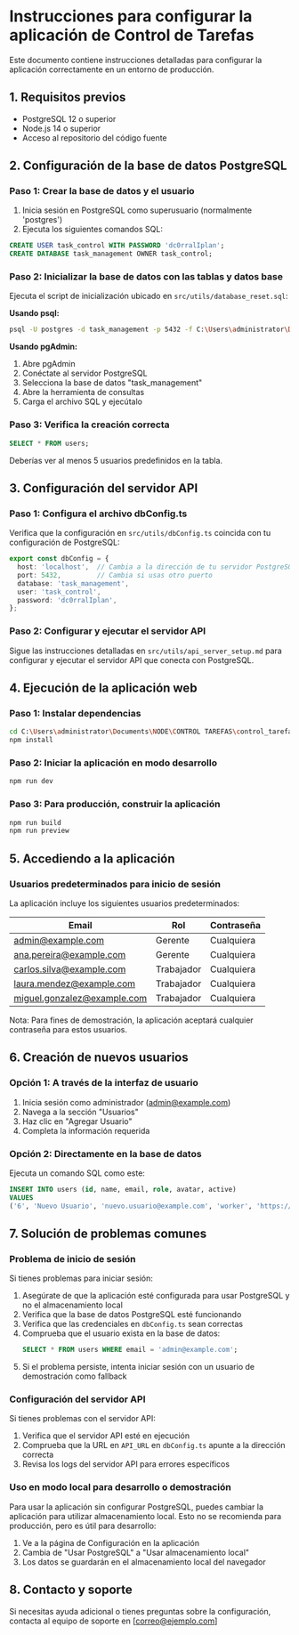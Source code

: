 
# Instrucciones para configurar la aplicación de Control de Tarefas

Este documento contiene instrucciones detalladas para configurar la aplicación correctamente en un entorno de producción.

## 1. Requisitos previos

- PostgreSQL 12 o superior
- Node.js 14 o superior
- Acceso al repositorio del código fuente

## 2. Configuración de la base de datos PostgreSQL

### Paso 1: Crear la base de datos y el usuario

1. Inicia sesión en PostgreSQL como superusuario (normalmente 'postgres')
2. Ejecuta los siguientes comandos SQL:

```sql
CREATE USER task_control WITH PASSWORD 'dc0rralIplan';
CREATE DATABASE task_management OWNER task_control;
```

### Paso 2: Inicializar la base de datos con las tablas y datos base

Ejecuta el script de inicialización ubicado en `src/utils/database_reset.sql`:

**Usando psql:**
```bash
psql -U postgres -d task_management -p 5432 -f C:\Users\administrator\Documents\NODE\CONTROL TAREFAS\control_tarefas\src\utils\database_reset.sql
```

**Usando pgAdmin:**
1. Abre pgAdmin
2. Conéctate al servidor PostgreSQL
3. Selecciona la base de datos "task_management"
4. Abre la herramienta de consultas
5. Carga el archivo SQL y ejecútalo

### Paso 3: Verifica la creación correcta

```sql
SELECT * FROM users;
```

Deberías ver al menos 5 usuarios predefinidos en la tabla.

## 3. Configuración del servidor API

### Paso 1: Configura el archivo dbConfig.ts

Verifica que la configuración en `src/utils/dbConfig.ts` coincida con tu configuración de PostgreSQL:

```typescript
export const dbConfig = {
  host: 'localhost',  // Cambia a la dirección de tu servidor PostgreSQL
  port: 5432,         // Cambia si usas otro puerto
  database: 'task_management',
  user: 'task_control',
  password: 'dc0rralIplan',
};
```

### Paso 2: Configurar y ejecutar el servidor API

Sigue las instrucciones detalladas en `src/utils/api_server_setup.md` para configurar y ejecutar el servidor API que conecta con PostgreSQL.

## 4. Ejecución de la aplicación web

### Paso 1: Instalar dependencias

```bash
cd C:\Users\administrator\Documents\NODE\CONTROL TAREFAS\control_tarefas
npm install
```

### Paso 2: Iniciar la aplicación en modo desarrollo

```bash
npm run dev
```

### Paso 3: Para producción, construir la aplicación

```bash
npm run build
npm run preview
```

## 5. Accediendo a la aplicación

### Usuarios predeterminados para inicio de sesión

La aplicación incluye los siguientes usuarios predeterminados:

| Email                     | Rol      | Contraseña |
|---------------------------|----------|------------|
| admin@example.com         | Gerente  | Cualquiera |
| ana.pereira@example.com   | Gerente  | Cualquiera |
| carlos.silva@example.com  | Trabajador | Cualquiera |
| laura.mendez@example.com  | Trabajador | Cualquiera |
| miguel.gonzalez@example.com | Trabajador | Cualquiera |

Nota: Para fines de demostración, la aplicación aceptará cualquier contraseña para estos usuarios.

## 6. Creación de nuevos usuarios

### Opción 1: A través de la interfaz de usuario

1. Inicia sesión como administrador (admin@example.com)
2. Navega a la sección "Usuarios"
3. Haz clic en "Agregar Usuario"
4. Completa la información requerida

### Opción 2: Directamente en la base de datos

Ejecuta un comando SQL como este:

```sql
INSERT INTO users (id, name, email, role, avatar, active) 
VALUES 
('6', 'Nuevo Usuario', 'nuevo.usuario@example.com', 'worker', 'https://ui-avatars.com/api/?name=Nuevo+Usuario&background=0D8ABC&color=fff', true);
```

## 7. Solución de problemas comunes

### Problema de inicio de sesión

Si tienes problemas para iniciar sesión:

1. Asegúrate de que la aplicación esté configurada para usar PostgreSQL y no el almacenamiento local
2. Verifica que la base de datos PostgreSQL esté funcionando
3. Verifica que las credenciales en `dbConfig.ts` sean correctas
4. Comprueba que el usuario exista en la base de datos:
   ```sql
   SELECT * FROM users WHERE email = 'admin@example.com';
   ```
5. Si el problema persiste, intenta iniciar sesión con un usuario de demostración como fallback

### Configuración del servidor API

Si tienes problemas con el servidor API:

1. Verifica que el servidor API esté en ejecución
2. Comprueba que la URL en `API_URL` en `dbConfig.ts` apunte a la dirección correcta
3. Revisa los logs del servidor API para errores específicos

### Uso en modo local para desarrollo o demostración

Para usar la aplicación sin configurar PostgreSQL, puedes cambiar la aplicación para utilizar almacenamiento local. Esto no se recomienda para producción, pero es útil para desarrollo:

1. Ve a la página de Configuración en la aplicación
2. Cambia de "Usar PostgreSQL" a "Usar almacenamiento local"
3. Los datos se guardarán en el almacenamiento local del navegador

## 8. Contacto y soporte

Si necesitas ayuda adicional o tienes preguntas sobre la configuración, contacta al equipo de soporte en [correo@ejemplo.com]
